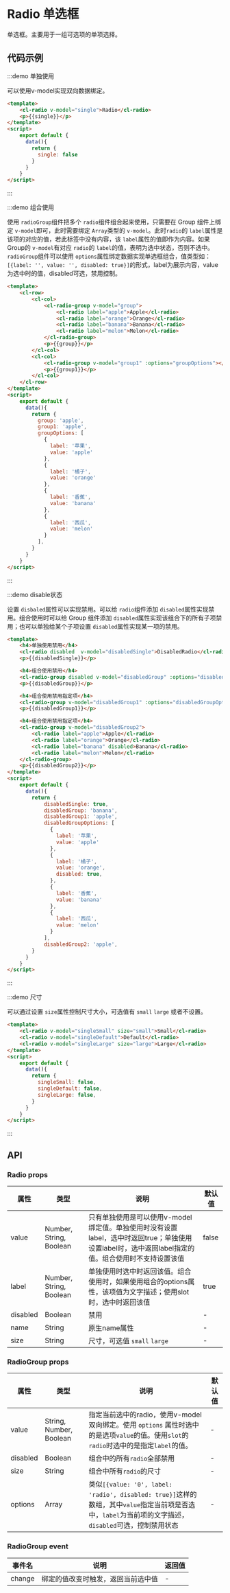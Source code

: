 # Radio 单选框

单选框。主要用于一组可选项的单项选择。

## 代码示例


:::demo 单独使用

可以使用v-model实现双向数据绑定。

```html
<template>
    <cl-radio v-model="single">Radio</cl-radio>
    <p>{{single}}</p>
</template>
<script>
    export default {
      data(){
        return {
          single: false
        }
      }
    }
</script>

```

:::


:::demo 组合使用

使用 `radioGroup`组件把多个 `radio`组件组合起来使用，只需要在 Group 组件上绑定 `v-model`即可，此时需要绑定 `Array`类型的 `v-model`。此时`radio`的 `label`属性是该项的对应的值，若此标签中没有内容，该 `label`属性的值即作为内容。如果 Group的 `v-model`有对应 `radio`的 `label`的值，表明为选中状态，否则不选中。`radioGroup`组件可以使用 `options`属性绑定数据实现单选框组合，值类型如：`[{label: '', value: '', disabled: true}]`的形式，label为展示内容，value为选中时的值，disabled可选，禁用控制。

```html
<template>
    <cl-row>
        <cl-col>
            <cl-radio-group v-model="group">
                <cl-radio label="apple">Apple</cl-radio>
                <cl-radio label="orange">Orange</cl-radio>
                <cl-radio label="banana">Banana</cl-radio>
                <cl-radio label="melon">Melon</cl-radio>
            </cl-radio-group>
            <p>{{group}}</p>
        </cl-col>
        <cl-col>
            <cl-radio-group v-model="group1" :options="groupOptions"></cl-radio-group>
            <p>{{group1}}</p>
        </cl-col>
    </cl-row>
</template>
<script>
    export default {
      data(){
        return {
          group: 'apple',
          group1: 'apple',
          groupOptions: [
            {
              label: '苹果',
              value: 'apple'
            },
            {
              label: '橘子',
              value: 'orange'
            },
            {
              label: '香蕉',
              value: 'banana'
            },
            {
              label: '西瓜',
              value: 'melon'
            }
          ],
        }
      }
    }
</script>

```

:::


:::demo disable状态

设置 `disbaled`属性可以实现禁用。可以给 `radio`组件添加 `disabled`属性实现禁用。组合使用时可以给 Group 组件添加 `disabled`属性实现该组合下的所有子项禁用；也可以单独给某个子项设置 `disabled`属性实现某一项的禁用。

```html
<template>
    <h4>单独使用禁用</h4>
    <cl-radio disabled  v-model="disabledSingle">DisabledRadio</cl-radio>
    <p>{{disabledSingle}}</p>

    <h4>组合使用禁用</h4>
    <cl-radio-group disabled v-model="disabledGroup" :options="disabledGroupOptions"></cl-radio-group>
    <p>{{disabledGroup}}</p>

    <h4>组合使用禁用指定项</h4>
    <cl-radio-group v-model="disabledGroup1" :options="disabledGroupOptions"></cl-radio-group>
    <p>{{disabledGroup1}}</p>

    <h4>组合使用禁用指定项</h4>
    <cl-radio-group v-model="disabledGroup2">
        <cl-radio label="apple">Apple</cl-radio>
        <cl-radio label="orange">Orange</cl-radio>
        <cl-radio label="banana" disabled>Banana</cl-radio>
        <cl-radio label="melon">Melon</cl-radio>
    </cl-radio-group>
    <p>{{disabledGroup2}}</p>
</template>
<script>
    export default {
      data(){
        return {
            disabledSingle: true,
            disabledGroup: 'banana',
            disabledGroup1: 'apple',
            disabledGroupOptions: [
              {
                label: '苹果',
                value: 'apple'
              },
              {
                label: '橘子',
                value: 'orange',
                disabled: true,
              },
              {
                label: '香蕉',
                value: 'banana'
              },
              {
                label: '西瓜',
                value: 'melon'
              }
            ],
            disabledGroup2: 'apple',  
        }
      }
    }
</script>

```

:::


:::demo 尺寸

可以通过设置 `size`属性控制尺寸大小，可选值有 `small` `large` 或者不设置。

```html
<template>
    <cl-radio v-model="singleSmall" size="small">Small</cl-radio>
    <cl-radio v-model="singleDefault">Default</cl-radio>
    <cl-radio v-model="singleLarge" size="large">Large</cl-radio>
</template>
<script>
    export default {
      data(){
        return {
          singleSmall: false,
          singleDefault: false,
          singleLarge: false,
        }
      }
    }
</script>

```

:::



## API

### Radio props

| 属性 | 类型 | 说明 | 默认值 |
| ---- | ---- | ---- | ---- |
| value | Number, String, Boolean | 只有单独使用是可以使用v-model绑定值。单独使用时没有设置label，选中时返回true；单独使用设置label时，选中返回label指定的值。组合使用时不支持设置该值 | false |
| label | Number, String, Boolean | 单独使用时选中时返回该值。组合使用时，如果使用组合的options属性，该项值为文字描述；使用slot时，选中时返回该值 | true |
| disabled | Boolean | 禁用 | - |
| name | String | 原生name属性 | - |
| size | String | 尺寸，可选值 `small` `large` | - |


### RadioGroup props

| 属性 | 类型 | 说明 | 默认值 |
| ---- | ---- | ---- | ---- |
| value | String, Number, Boolean | 指定当前选中的radio，使用v-model双向绑定。使用 `options` 属性时选中的是选项`value`的值。使用`slot`的`radio`时选中的是指定`label`的值。 | - |
| disabled | Boolean | 组合中的所有`radio`全部禁用 | - |
| size | String | 组合中所有`radio`的尺寸 | - |
| options | Array | 类似`[{value: '0', label: 'radio', disabled: true}]`这样的数组，其中`value`指定当前项是否选中，`label`为当前项的文字描述，`disabled`可选，控制禁用状态 | - |


### RadioGroup event

| 事件名 | 说明 | 返回值 |
| ---- | ---- | ---- |
| change | 绑定的值改变时触发，返回当前选中值 | - |


